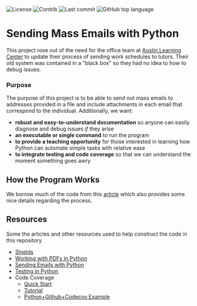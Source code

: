![License](https://img.shields.io/github/license/hagenfritz/mass-email-sender)
![Contrib](https://img.shields.io/github/contributors/hagenfritz/mass-email-sender)
![Last commit](https://img.shields.io/github/last-commit/hagenfritz/mass-email-sender)
![GitHub top language](https://img.shields.io/github/languages/top/hagenfritz/mass-email-sender)

# Sending Mass Emails with Python
This project rose out of the need for the office team at [Austin Learning Center](http://austinlearningcenter.com) to update their process of sending work schedules to tutors. Their old system was contained in a "black box" so they had no idea to how to debug issues. 

### Purpose
The purpose of this project is to be able to send out mass emails to addresses provided in a file and include attachments in each email that correspond to the individual. Additionally, we want:
* **robust and easy-to-understand documentation** so anyone can easily diagnose and debug issues _if_ they arise
* **an executable or single command** to run the program
* **to provide a teaching opportunity** for those interested in learning how Python can automate simple tasks with relative ease
* **to integrate testing and code coverage** so that we can understand the moment something goes awry

## How the Program Works
We borrow much of the code from this [article](https://realpython.com/python-send-email/) which also provides some nice details regarding the process. 

## Resources
Some the articles and other resources used to help construct the code in this repository
* [Shields](https://shields.io/category/activity)
* [Working with PDFs in Python](https://realpython.com/pdf-python/#how-to-extract-document-information-from-a-pdf-in-python)
* [Sending Emails with Python](https://realpython.com/python-send-email/)
* [Testing in Python](https://realpython.com/python-testing/)
* Code Coverage
  * [Quick Start](https://docs.codecov.com/docs)
  * [Tutorial](https://docs.codecov.com/docs/github-tutorial)
  * [Python+Github+Codecov Example](https://about.codecov.io/blog/python-code-coverage-using-github-actions-and-codecov/)
